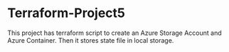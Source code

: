 # Terraform-Project5
This project has terraform script to create an Azure Storage Account and Azure Container. Then it stores state file in local storage.
